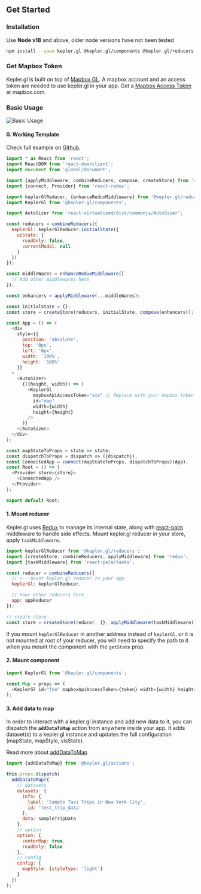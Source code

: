 ## Get Started

### Installation

Use <b>Node v18</b> and above, older node versions have not been tested

```sh
npm install --save kepler.gl @kepler.gl/components @kepler.gl/reducers
```

### Get Mapbox Token

Kepler.gl is built on top of [Mapbox GL](https://www.mapbox.com). A mapbox account and an access token are needed to use kepler.gl in your app. Get a [Mapbox Access Token](https://www.mapbox.com/help/define-access-token/) at mapbox.com.

### Basic Usage

![Basic Usage][basic-usage]

#### 0. Working Template

Check full example on [Github](https://github.com/keplergl/kepler.gl/tree/master/examples/get-started).

```js
import * as React from 'react';
import ReactDOM from 'react-dom/client';
import document from 'global/document';

import {applyMiddleware, combineReducers, compose, createStore} from 'redux';
import {connect, Provider} from 'react-redux';

import keplerGlReducer, {enhanceReduxMiddleware} from '@kepler.gl/reducers';
import KeplerGl from '@kepler.gl/components';

import AutoSizer from 'react-virtualized/dist/commonjs/AutoSizer';

const reducers = combineReducers({
  keplerGl: keplerGlReducer.initialState({
    uiState: {
      readOnly: false,
      currentModal: null
    }
  })
});

const middleWares = enhanceReduxMiddleware([
  // Add other middlewares here
]);

const enhancers = applyMiddleware(...middleWares);

const initialState = {};
const store = createStore(reducers, initialState, compose(enhancers));

const App = () => (
  <div
    style={{
      position: 'absolute',
      top: '0px',
      left: '0px',
      width: '100%',
      height: '100%'
    }}
  >
    <AutoSizer>
      {({height, width}) => (
        <KeplerGl
          mapboxApiAccessToken="xxx" // Replace with your mapbox token
          id="map"
          width={width}
          height={height}
        />
      )}
    </AutoSizer>
  </div>
);

const mapStateToProps = state => state;
const dispatchToProps = dispatch => ({dispatch});
const ConnectedApp = connect(mapStateToProps, dispatchToProps)(App);
const Root = () => (
  <Provider store={store}>
    <ConnectedApp />
  </Provider>
);

export default Root;
```

#### 1. Mount reducer

Kepler.gl uses [Redux](https://redux.js.org/) to manage its internal state, along with [react-palm](https://github.com/btford/react-palm) middleware to handle side effects. Mount kepler.gl reducer in your store, apply `taskMiddleware`.

```js
import keplerGlReducer from '@kepler.gl/reducers';
import {createStore, combineReducers, applyMiddleware} from 'redux';
import {taskMiddleware} from 'react-palm/tasks';

const reducer = combineReducers({
  // <-- mount kepler.gl reducer in your app
  keplerGl: keplerGlReducer,

  // Your other reducers here
  app: appReducer
});

// create store
const store = createStore(reducer, {}, applyMiddleware(taskMiddleware));
```

If you mount `keplerGlReducer` in another address instead of `keplerGl`, or it is not
mounted at root of your reducer, you will need to specify the path to it when you mount the component with the `getState` prop.

#### 2. Mount component

```js
import KeplerGl from '@kepler.gl/components';

const Map = props => (
  <KeplerGl id="foo" mapboxApiAccessToken={token} width={width} height={height} />
);
```

#### 3. Add data to map

In order to interact with a kepler.gl instance and add new data to it, you can dispatch the **`addDataToMap`** action from anywhere inside your app. It adds dataset(s) to a kepler.gl instance and updates the full configuration (mapState, mapStyle, visState).

Read more about [addDataToMap](./actions/actions.md#adddatatomap)

```js
import {addDataToMap} from '@kepler.gl/actions';

this.props.dispatch(
  addDataToMap({
    // datasets
    datasets: {
      info: {
        label: 'Sample Taxi Trips in New York City',
        id: 'test_trip_data'
      },
      data: sampleTripData
    },
    // option
    option: {
      centerMap: true,
      readOnly: false
    },
    // config
    config: {
      mapStyle: {styleType: 'light'}
    }
  })
);
```

[basic-usage]: https://d1a3f4spazzrp4.cloudfront.net/kepler.gl/documentation/api_basic-usage.png
